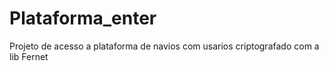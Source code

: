 # Plataforma_enter
Projeto de acesso a plataforma de navios com usarios criptografado com a lib Fernet
